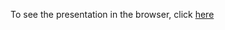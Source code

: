 To see the presentation in the browser, click [here](https://szymonpobiega.github.io/DDDPatternsForADistributedSystem/#/)
